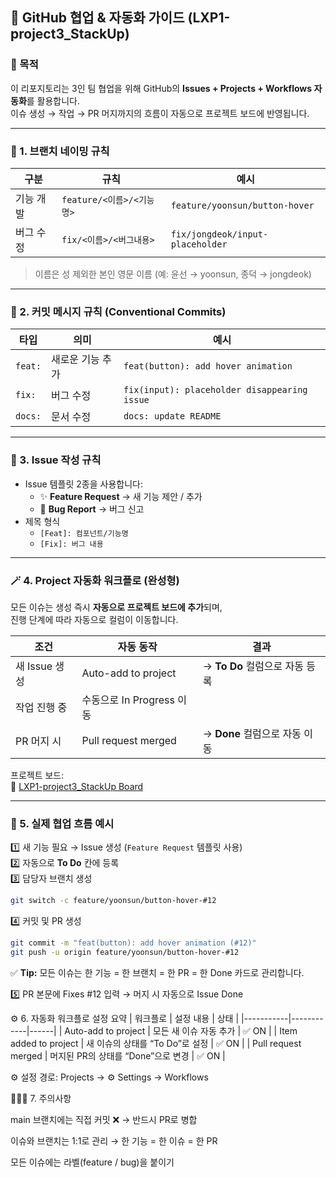 ## 🚀 GitHub 협업 & 자동화 가이드 (LXP1-project3_StackUp)

### 🎯 목적

이 리포지토리는 3인 팀 협업을 위해 GitHub의 **Issues + Projects + Workflows 자동화**를 활용합니다.  
이슈 생성 → 작업 → PR 머지까지의 흐름이 자동으로 프로젝트 보드에 반영됩니다.

---

### 🧩 1. 브랜치 네이밍 규칙

| 구분      | 규칙                      | 예시                             |
| --------- | ------------------------- | -------------------------------- |
| 기능 개발 | `feature/<이름>/<기능명>` | `feature/yoonsun/button-hover`   |
| 버그 수정 | `fix/<이름>/<버그내용>`   | `fix/jongdeok/input-placeholder` |

> 이름은 성 제외한 본인 영문 이름 (예: 윤선 → yoonsun, 종덕 → jongdeok)

---

### 💬 2. 커밋 메시지 규칙 (Conventional Commits)

| 타입    | 의미             | 예시                                         |
| ------- | ---------------- | -------------------------------------------- |
| `feat:` | 새로운 기능 추가 | `feat(button): add hover animation`          |
| `fix:`  | 버그 수정        | `fix(input): placeholder disappearing issue` |
| `docs:` | 문서 수정        | `docs: update README`                        |

---

### 🐞 3. Issue 작성 규칙

- Issue 템플릿 2종을 사용합니다:
  - ✨ **Feature Request** → 새 기능 제안 / 추가
  - 🐞 **Bug Report** → 버그 신고
- 제목 형식
  - `[Feat]: 컴포넌트/기능명`
  - `[Fix]: 버그 내용`

---

### 🪄 4. Project 자동화 워크플로 (완성형)

모든 이슈는 생성 즉시 **자동으로 프로젝트 보드에 추가**되며,  
진행 단계에 따라 자동으로 컬럼이 이동합니다.

| 조건          | 자동 동작                 | 결과                           |
| ------------- | ------------------------- | ------------------------------ |
| 새 Issue 생성 | Auto-add to project       | → **To Do** 컬럼으로 자동 등록 |
| 작업 진행 중  | 수동으로 In Progress 이동 |                                |
| PR 머지 시    | Pull request merged       | → **Done** 컬럼으로 자동 이동  |

프로젝트 보드:  
🔗 [LXP1-project3_StackUp Board](https://github.com/orgs/20250915-POTENUP-FE-1/projects/2)

---

### 🧭 5. 실제 협업 흐름 예시

1️⃣ 새 기능 필요 → Issue 생성 (`Feature Request` 템플릿 사용)  
2️⃣ 자동으로 **To Do** 칸에 등록  
3️⃣ 담당자 브랜치 생성

```bash
git switch -c feature/yoonsun/button-hover-#12
```

4️⃣ 커밋 및 PR 생성

```bash
git commit -m "feat(button): add hover animation (#12)"
git push -u origin feature/yoonsun/button-hover-#12
```

✅ **Tip:** 모든 이슈는 한 기능 = 한 브랜치 = 한 PR = 한 Done 카드로 관리합니다.

5️⃣ PR 본문에 Fixes #12 입력 → 머지 시 자동으로 Issue Done

⚙️ 6. 자동화 워크플로 설정 요약
| 워크플로 | 설정 내용 | 상태 |
|-----------|------------|------|
| Auto-add to project | 모든 새 이슈 자동 추가 | ✅ ON |
| Item added to project | 새 이슈의 상태를 “To Do”로 설정 | ✅ ON |
| Pull request merged | 머지된 PR의 상태를 “Done”으로 변경 | ✅ ON |

⚙️ 설정 경로: Projects → ⚙️ Settings → Workflows

👩🏻‍💻 7. 주의사항

main 브랜치에는 직접 커밋 ❌
→ 반드시 PR로 병합

이슈와 브랜치는 1:1로 관리
→ 한 기능 = 한 이슈 = 한 PR

모든 이슈에는 라벨(feature / bug)을 붙이기
